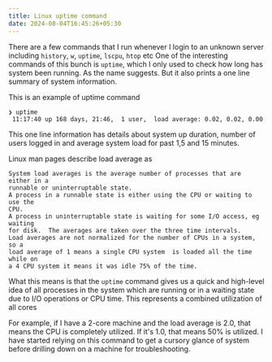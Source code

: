 ```yaml
---
title: Linux uptime command
date: 2024-08-04T16:45:26+05:30
---
```


There are a few commands that I run whenever I login to an unknown server including `history`, `w`, `uptime`, `lscpu`, `htop` etc
One of the interesting commands of this bunch is `uptime`, which I only used to check how long has system been running. As the name suggests.
But it also prints a one line summary of system information.

This is an example of uptime command

```
❯ uptime
 11:17:40 up 168 days, 21:46,  1 user,  load average: 0.02, 0.02, 0.00
```


This one line information has details about system up duration, number of users logged in and average system load for past 1,5 and 15 minutes.

Linux man pages describe load average as 
```
System load averages is the average number of processes that are either in a 
runnable or uninterruptable state.
A process in a runnable state is either using the CPU or waiting to use the 
CPU.
A process in uninterruptable state is waiting for some I/O access, eg waiting 
for disk.  The averages are taken over the three time intervals.  
Load averages are not normalized for the number of CPUs in a system, so a 
load average of 1 means a single CPU system  is loaded all the time while on 
a 4 CPU system it means it was idle 75% of the time.
```
What this means is that the `uptime` command gives us a quick and high-level idea of all processes in the system which are running or in a waiting state due to I/O operations or CPU time. This represents a combined utilization of all cores

For example, if I have a 2-core machine and the load average is 2.0, that means the CPU is completely utilized. If it's 1.0, that means 50% is utilized.
I have started relying on this command to get a cursory glance of system before drilling down on a machine for troubleshooting.

